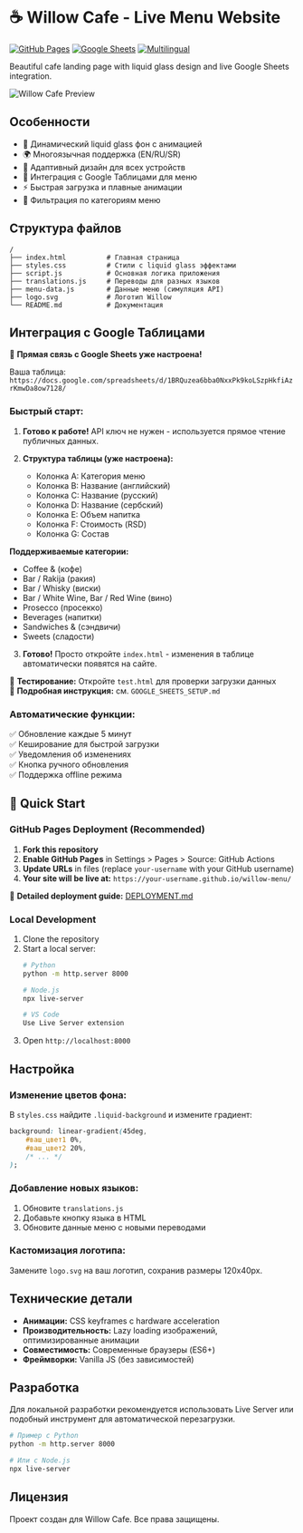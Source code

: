 # ☕ Willow Cafe - Live Menu Website

[![GitHub Pages](https://img.shields.io/badge/GitHub%20Pages-Live-brightgreen)](https://your-username.github.io/willow-menu/)
[![Google Sheets](https://img.shields.io/badge/Google%20Sheets-Integrated-blue)](https://docs.google.com/spreadsheets/d/1BRQuzea6bba0NxxPk9koLSzpHkfiAzrKmwDa8ow7128/)
[![Multilingual](https://img.shields.io/badge/Languages-EN%20%7C%20RU%20%7C%20SR-orange)](/)

Beautiful cafe landing page with liquid glass design and live Google Sheets integration.

![Willow Cafe Preview](https://via.placeholder.com/800x400/2C3E50/FFFFFF?text=Willow+Cafe+Menu)

## Особенности

- 🎨 Динамический liquid glass фон с анимацией
- 🌍 Многоязычная поддержка (EN/RU/SR)
- 📱 Адаптивный дизайн для всех устройств
- 🔄 Интеграция с Google Таблицами для меню
- ⚡ Быстрая загрузка и плавные анимации
- 🏪 Фильтрация по категориям меню

## Структура файлов

```
/
├── index.html          # Главная страница
├── styles.css          # Стили с liquid glass эффектами
├── script.js           # Основная логика приложения
├── translations.js     # Переводы для разных языков
├── menu-data.js        # Данные меню (симуляция API)
├── logo.svg            # Логотип Willow
└── README.md           # Документация
```

## Интеграция с Google Таблицами

🔗 **Прямая связь с Google Sheets уже настроена!**

Ваша таблица: `https://docs.google.com/spreadsheets/d/1BRQuzea6bba0NxxPk9koLSzpHkfiAzrKmwDa8ow7128/`

### Быстрый старт:

1. **Готово к работе!** API ключ не нужен - используется прямое чтение публичных данных.

2. **Структура таблицы (уже настроена):**
   - Колонка A: Категория меню
   - Колонка B: Название (английский)
   - Колонка C: Название (русский) 
   - Колонка D: Название (сербский)
   - Колонка E: Объем напитка
   - Колонка F: Стоимость (RSD)
   - Колонка G: Состав

**Поддерживаемые категории:**
- Coffee & (кофе)
- Bar / Rakija (ракия)
- Bar / Whisky (виски)
- Bar / White Wine, Bar / Red Wine (вино)
- Prosecco (просекко)
- Beverages (напитки)
- Sandwiches & (сэндвичи)
- Sweets (сладости)

3. **Готово!** Просто откройте `index.html` - изменения в таблице автоматически появятся на сайте.

🧪 **Тестирование:** Откройте `test.html` для проверки загрузки данных  
📖 **Подробная инструкция:** см. `GOOGLE_SHEETS_SETUP.md`

### Автоматические функции:

✅ Обновление каждые 5 минут  
✅ Кеширование для быстрой загрузки  
✅ Уведомления об изменениях  
✅ Кнопка ручного обновления  
✅ Поддержка offline режима

## 🚀 Quick Start

### GitHub Pages Deployment (Recommended)

1. **Fork this repository**
2. **Enable GitHub Pages** in Settings > Pages > Source: GitHub Actions
3. **Update URLs** in files (replace `your-username` with your GitHub username)
4. **Your site will be live at:** `https://your-username.github.io/willow-menu/`

📖 **Detailed deployment guide:** [DEPLOYMENT.md](DEPLOYMENT.md)

### Local Development

1. Clone the repository
2. Start a local server:
   ```bash
   # Python
   python -m http.server 8000
   
   # Node.js  
   npx live-server
   
   # VS Code
   Use Live Server extension
   ```
3. Open `http://localhost:8000`

## Настройка

### Изменение цветов фона:
В `styles.css` найдите `.liquid-background` и измените градиент:

```css
background: linear-gradient(45deg, 
    #ваш_цвет1 0%, 
    #ваш_цвет2 20%, 
    /* ... */
);
```

### Добавление новых языков:
1. Обновите `translations.js`
2. Добавьте кнопку языка в HTML
3. Обновите данные меню с новыми переводами

### Кастомизация логотипа:
Замените `logo.svg` на ваш логотип, сохранив размеры 120x40px.

## Технические детали

- **Анимации:** CSS keyframes с hardware acceleration
- **Производительность:** Lazy loading изображений, оптимизированные анимации
- **Совместимость:** Современные браузеры (ES6+)
- **Фреймворки:** Vanilla JS (без зависимостей)

## Разработка

Для локальной разработки рекомендуется использовать Live Server или подобный инструмент для автоматической перезагрузки.

```bash
# Пример с Python
python -m http.server 8000

# Или с Node.js
npx live-server
```

## Лицензия

Проект создан для Willow Cafe. Все права защищены.